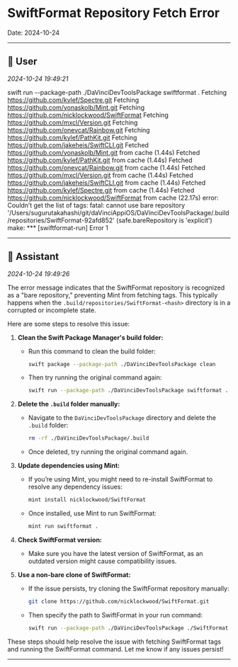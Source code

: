 # SwiftFormat Repository Fetch Error

Date: 2024-10-24

---

## 👤 User
*2024-10-24 19:49:21*

swift run --package-path ./DaVinciDevToolsPackage swiftformat .
Fetching https://github.com/kylef/Spectre.git
Fetching https://github.com/yonaskolb/Mint.git
Fetching https://github.com/nicklockwood/SwiftFormat
Fetching https://github.com/mxcl/Version.git
Fetching https://github.com/onevcat/Rainbow.git
Fetching https://github.com/kylef/PathKit.git
Fetching https://github.com/jakeheis/SwiftCLI.git
Fetched https://github.com/yonaskolb/Mint.git from cache (1.44s)
Fetched https://github.com/kylef/PathKit.git from cache (1.44s)
Fetched https://github.com/onevcat/Rainbow.git from cache (1.44s)
Fetched https://github.com/mxcl/Version.git from cache (1.44s)
Fetched https://github.com/jakeheis/SwiftCLI.git from cache (1.44s)
Fetched https://github.com/kylef/Spectre.git from cache (1.44s)
Fetched https://github.com/nicklockwood/SwiftFormat from cache (22.17s)
error: Couldn’t get the list of tags:
    fatal: cannot use bare repository '/Users/sugurutakahashi/git/daVinciAppiOS/DaVinciDevToolsPackage/.build/repositories/SwiftFormat-92afd852' (safe.bareRepository is 'explicit')
make: *** [swiftformat-run] Error 1

---

## 🤖 Assistant
*2024-10-24 19:49:26*

The error message indicates that the SwiftFormat repository is recognized as a "bare repository," preventing Mint from fetching tags. This typically happens when the `.build/repositories/SwiftFormat-<hash>` directory is in a corrupted or incomplete state.

Here are some steps to resolve this issue:

1. **Clean the Swift Package Manager's build folder:**
   - Run this command to clean the build folder:
     ```bash
     swift package --package-path ./DaVinciDevToolsPackage clean
     ```
   - Then try running the original command again:
     ```bash
     swift run --package-path ./DaVinciDevToolsPackage swiftformat .
     ```

2. **Delete the `.build` folder manually:**
   - Navigate to the `DaVinciDevToolsPackage` directory and delete the `.build` folder:
     ```bash
     rm -rf ./DaVinciDevToolsPackage/.build
     ```
   - Once deleted, try running the original command again.

3. **Update dependencies using Mint:**
   - If you’re using Mint, you might need to re-install SwiftFormat to resolve any dependency issues:
     ```bash
     mint install nicklockwood/SwiftFormat
     ```
   - Once installed, use Mint to run SwiftFormat:
     ```bash
     mint run swiftformat .
     ```

4. **Check SwiftFormat version:**
   - Make sure you have the latest version of SwiftFormat, as an outdated version might cause compatibility issues.

5. **Use a non-bare clone of SwiftFormat:**
   - If the issue persists, try cloning the SwiftFormat repository manually:
     ```bash
     git clone https://github.com/nicklockwood/SwiftFormat.git
     ```
   - Then specify the path to SwiftFormat in your run command:
     ```bash
     swift run --package-path ./DaVinciDevToolsPackage ./SwiftFormat
     ```

These steps should help resolve the issue with fetching SwiftFormat tags and running the SwiftFormat command. Let me know if any issues persist!

---
